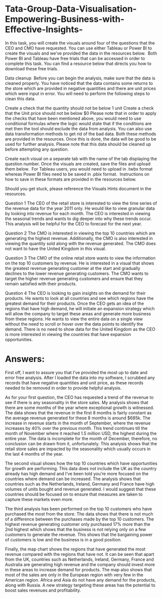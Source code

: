 # Tata-Group-Data-Visualisation-Empowering-Business-with-Effective-Insights-

In this task, you will create the visuals around four of the questions that the CEO and CMO have requested. You can use either Tableau or Power BI to create the visuals and we’ve provided the data in the resources below. 
Both Power BI and Tableau have free trials that can be accessed in order to complete this task. You can find a resource below that directs you how to download these free trials.

Data cleanup 
Before you can begin the analysis, make sure that the data is cleaned properly. You have noticed that the data contains some returns to the store which are provided in negative quantities and there are unit prices which were input in error. You will need to perform the following steps to clean this data.

Create a check that the quantity should not be below 1 unit
Create a check that the Unit price should not be below $0
Please note that in order to apply the checks that have been mentioned above, you would need to use conditional formulas where the logic would state that if the conditions are met then the tool should exclude the data from analysis. You can also use data transformation methods to get rid of the bad data. Both these methods are provided in the resources. Once this is done, the data will be good to be used for further analysis. Please note that this data should be cleaned up before attempting any question.

Create each visual on a separate tab with the name of the tab displaying the question number. Once the visuals are created, save the files and upload them below. 
For Tableau users, you would need to upload in .twbx format whereas Power BI files need to be saved in .pbix format. 
Instructions on how to save in these formats are provided in the resources below.

Should you get stuck, please reference the Visuals Hints document in the resources.


Question 1
The CEO of the retail store is interested to view the time series of the revenue data for the year 2011 only. He would like to view granular data by looking into revenue for each month. The CEO is interested in viewing the seasonal trends and wants to dig deeper into why these trends occur. This analysis will be helpful for the CEO to forecast for the next year.

Question 2
The CMO is interested in viewing the top 10 countries which are generating the highest revenue. Additionally, the CMO is also interested in viewing the quantity sold along with the revenue generated. The CMO does not want to have the United Kingdom in this visual.

Question 3
The CMO of the online retail store wants to view the information on the top 10 customers by revenue. He is interested in a visual that shows the greatest revenue generating customer at the start and gradually declines to the lower revenue generating customers. The CMO wants to target the higher revenue generating customers and ensure that they remain satisfied with their products.

Question 4
The CEO is looking to gain insights on the demand for their products. He wants to look at all countries and see which regions have the greatest demand for their products. Once the CEO gets an idea of the regions that have high demand, he will initiate an expansion strategy which will allow the company to target these areas and generate more business from these regions. He wants to view the entire data on a single view without the need to scroll or hover over the data points to identify the demand. There is no need to show data for the United Kingdom as the CEO is more interested in viewing the countries that have expansion opportunities.

# Answers:

First off, I want to assure you that I’ve provided the most up to date and error free analysis. After
I loaded the data into my software, I scrubbed any records that have negative quantities and
unit price, as these records needed to be removed in order to provide helpful analysis.


As for your first question, the CEO has requested a trend of the revenue to see if there is any
seasonality in the store sales. My analysis shows that there are some months of the year where
exceptional growth is witnessed. The data shows that the revenue in the first 8 months is fairly
constant as the average revenue generated for these 8 months is around $685k. The increase
in revenue starts in the month of September, where the revenue increases by 40% over the
previous month. This trend continues till the month of November where it reached 1.5 million
USD, the highest during the entire year. The data is incomplete for the month of December,
therefore, no conclusion can be drawn from it, unfortunately. This analysis shows that the retail
store sales are impacted by the seasonality which usually occurs in the last 4 months of the
year.


The second visual shows how the top 10 countries which have opportunities for growth are
performing. This data does not include the UK as the country already has high demand and I’ve
been told you’re more focused on the countries where demand can be increased. The analysis
shows that countries such as the Netherlands, Ireland, Germany and France have high volumes
of units bought and revenue generated. I would suggest that these countries should be focused
on to ensure that measures are taken to capture these markets even more.


The third analysis has been performed on the top 10 customers who have purchased the most
from the store. The data shows that there is not much of a difference between the purchases
made by the top 10 customers. The highest revenue generating customer only purchased 17%
more than the 2nd highest which shows that the business is not relying only on a few customers
to generate the revenue. This shows that the bargaining power of customers is low and the
business is in a good position.


Finally, the map chart shows the regions that have generated the most revenue compared with
the regions that have not. It can be seen that apart from the UK, countries such as Netherlands,
Ireland, Germany, France and Australia are generating high revenue and the company should
invest more in these areas to increase demand for products. The map also shows that most of
the sales are only in the European region with very few in the American region. Africa and Asia
do not have any demand for the products, along with Russia. A new strategy targeting these
areas has the potential to boost sales revenues and profitability.

